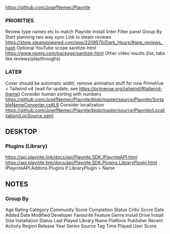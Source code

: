 https://github.com/JosefNemec/Playnite

### PRIORITIES

Review type names etc to match Playnite
Install linter
Filter panel
Group By
Start planning two way sync
Link to steam reviews https://store.steampowered.com/app/2208570/Dark_Hours/#app_reviews_hash
Optional YouTube scope
sanitize-html https://www.npmjs.com/package/sanitize-html
Other video results (list, tabs like reviews/playthroughs)

### LATER

Cover should be automatic width, remove animation stuff for now
PrimeVue + Tailwind v4 (wait for update, see https://primevue.org/tailwind/#tailwind-theme)
Consider human sorting with numbers https://github.com/JosefNemec/Playnite/blob/master/source/Playnite/SortableNameConverter.cs#L8
Consider localization https://github.com/JosefNemec/Playnite/blob/master/source/Playnite/Localization/LocSource.xaml

## DESKTOP

### Plugins (Library)

https://api.playnite.link/docs/api/Playnite.SDK.IPlayniteAPI.html
https://api.playnite.link/docs/api/Playnite.SDK.Plugins.LibraryPlugin.html
IPlayniteAPI.Addons.Plugins
if LibraryPlugin > Name

## NOTES

### Group By

Age Rating
Category
Community Score
Completion Status
Critic Score
Date Added
Date Modified
Developer
Favourite
Feature
Genre
Install Drive
Install Size
Installation Status
Last Played
Library
Name
Platform
Publisher
Recent Activity
Region
Release Year
Series
Source
Tag
Time Played
User Score
